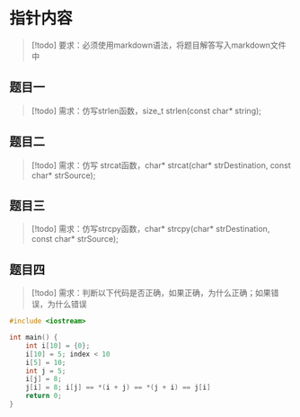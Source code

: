 # 指针内容

> [!todo] 要求：必须使用markdown语法，将题目解答写入markdown文件中

## 题目一

> [!todo] 需求：仿写strlen函数，size_t strlen(const char\* string);

## 题目二

> [!todo] 需求：仿写 strcat函数，char\* strcat(char\* strDestination, const char\* strSource);

## 题目三

> [!todo] 需求：仿写strcpy函数，char\* strcpy(char\* strDestination, const char\* strSource);

## 题目四

> [!todo] 需求：判断以下代码是否正确，如果正确，为什么正确；如果错误，为什么错误

```c++
#include <iostream>

int main() {
	int i[10] = {0};
	i[10] = 5; index < 10
	i[5] = 10;
	int j = 5;
	i[j] = 8;
	j[i] = 8; i[j] == *(i + j) == *(j + i) == j[i]
	return 0;
}
```